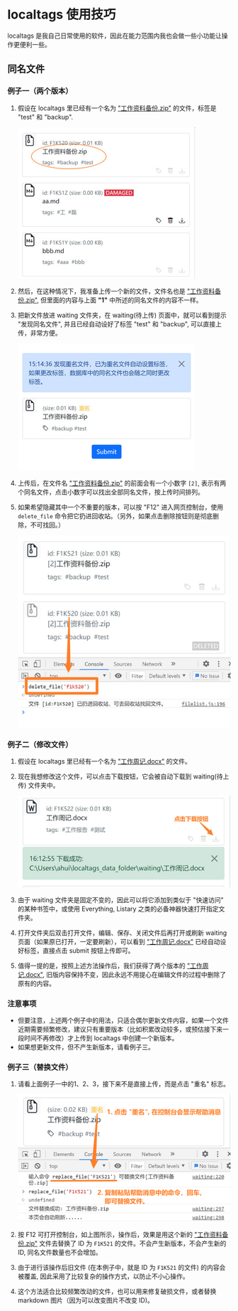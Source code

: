 # localtags 使用技巧

localtags 是我自己日常使用的软件，因此在能力范围内我也会做一些小功能让操作更便利一些。


## 同名文件

### 例子一（两个版本）

1. 假设在 localtags 里已经有一个名为 <u>"工作资料备份.zip"</u> 的文件，标签是 "test" 和 "backup".

   ![例一图1](./screenshots/tips-case1-1.jpg)

2. 然后，在这种情况下，我准备上传一个新的文件，文件名也是 <u>"工作资料备份.zip"</u>, 但里面的内容与上面 **"1"** 中所述的同名文件的内容不一样。

3. 把新文件放进 waiting 文件夹，在 waiting(待上传) 页面中，就可以看到提示 "发现同名文件", 并且已经自动设好了标签 "test" 和 "backup", 可以直接上传，非常方便。

   ![例一图3](./screenshots/tips-case1-3.jpg)

4. 上传后，在文件名 <u>"工作资料备份.zip"</u> 的前面会有一个小数字 `[2]`, 表示有两个同名文件，点击小数字可以找出全部同名文件，按上传时间排列。

5. 如果希望隐藏其中一个不重要的版本，可以按 "F12" 进入网页控制台，使用 `delete_file` 命令把它扔进回收站。（另外，如果点击删除按钮则是彻底删除，不可找回。）

   ![例一图5](./screenshots/tips-case1-5.jpg)

### 例子二（修改文件）

1. 假设在 localtags 里已经有一个名为 <u>"工作周记.docx"</u> 的文件。

2. 现在我想修改这个文件，可以点击下载按钮，它会被自动下载到 waiting(待上传) 文件夹中。

   ![例二图2](./screenshots/tips-case2-2.jpg)

3. 由于 waiting 文件夹是固定不变的，因此可以将它添加到类似于 "快速访问" 的某种书签中，或使用 Everything, Listary 之类的必备神器快速打开指定文件夹。

4. 打开文件夹后双击打开文件，编辑、保存、关闭文件后再打开或刷新 waiting 页面（如果原已打开，一定要刷新），可以看到 <u>"工作周记.docx"</u> 已经自动设好标签，直接点击 submit 按钮上传即可。

5. 值得一提的是，按照上述方法操作后，我们获得了两个版本的 <u>"工作周记.docx"</u>, 旧版内容保持不变，因此永远不用提心在编辑文件的过程中删除了原有的内容。

### 注意事项

- 但要注意，上述两个例子中的用法，只适合偶尔更新文件内容，如果一个文件近期需要频繁修改，建议只有重要版本（比如积累改动较多，或预估接下来一段时间不再修改）才上传到 localtags 中创建一个新版本。
- 如果想更新文件，但不产生新版本，请看例子三。

### 例子三（替换文件）

1. 请看上面例子一中的1、2、3，接下来不是直接上传，而是点击 "重名" 标志。

   ![例三图1](./screenshots/tips-case3-1.jpg)

2. 按 F12 可打开控制台，如上图所示，操作后，效果是用这个新的 <u>"工作资料备份.zip"</u> 文件去替换了 ID 为 `F1K521` 的文件。不会产生新版本，不会产生新的 ID, 同名文件数量也不会增加。

3. 由于进行该操作后旧文件 (在本例子中，就是 ID 为 `F1K521` 的文件) 的内容会被覆盖, 因此采用了比较复杂的操作方式，以防止不小心操作。

4. 这个方法适合比较频繁改动的文件，也可以用来修复破损文件，或者替换 markdown 图片（因为可以改变图片不改变 ID)。
